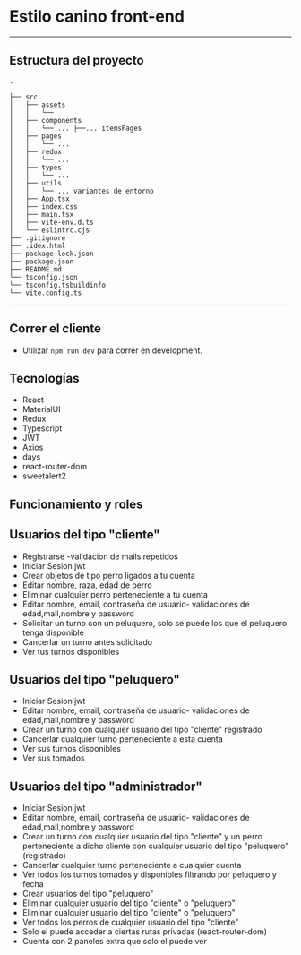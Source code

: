 # Estilo canino front-end

<hr />

## Estructura del proyecto

```
.

├── src
│   ├── assets
│   │   └──
│   ├── components
│   │   └── ... ├──... itemsPages
│   ├── pages
│   │   └── ...
│   ├── redux
│   │   └── ...
│   ├── types
│   │   └── ...
│   ├── utils
│   │   └── ... variantes de entorno
│   ├── App.tsx
│   ├── index.css
│   ├── main.tsx
│   ├── vite-env.d.ts
│   └── eslintrc.cjs
├── .gitignore
├── .idex.html
├── package-lock.json
├── package.json
├── README.md
└── tsconfig.json
└── tsconfig.tsbuildinfo
└── vite.config.ts
```

<hr />

## Correr el cliente

- Utilizar `npm run dev` para correr en development.

## Tecnologías

- React
- MaterialUI
- Redux
- Typescript
- JWT
- Axios
- days
- react-router-dom
- sweetalert2

## Funcionamiento y roles

## Usuarios del tipo "cliente"

- Registrarse -validacion de mails repetidos
- Iniciar Sesion jwt
- Crear objetos de tipo perro ligados a tu cuenta
- Editar nombre, raza, edad de perro
- Eliminar cualquier perro perteneciente a tu cuenta
- Editar nombre, email, contraseña de usuario- validaciones de edad,mail,nombre y password
- Solicitar un turno con un peluquero, solo se puede los que el peluquero tenga disponible
- Cancerlar un turno antes solicitado
- Ver tus turnos disponibles

## Usuarios del tipo "peluquero"

- Iniciar Sesion jwt
- Editar nombre, email, contraseña de usuario- validaciones de edad,mail,nombre y password
- Crear un turno con cualquier usuario del tipo "cliente" registrado
- Cancerlar cualquier turno perteneciente a esta cuenta
- Ver sus turnos disponibles
- Ver sus tomados

## Usuarios del tipo "administrador"

- Iniciar Sesion jwt
- Editar nombre, email, contraseña de usuario- validaciones de edad,mail,nombre y password
- Crear un turno con cualquier usuario del tipo "cliente" y un perro perteneciente a dicho cliente con cualquier usuario del tipo "peluquero"(registrado)
- Cancerlar cualquier turno perteneciente a cualquier cuenta
- Ver todos los turnos tomados y disponibles filtrando por peluquero y fecha
- Crear usuarios del tipo "peluquero"
- Eliminar cualquier usuario del tipo "cliente" o "peluquero"
- Eliminar cualquier usuario del tipo "cliente" o "peluquero"
- Ver todos los perros de cualquier usuario del tipo "cliente"
- Solo el puede acceder a ciertas rutas privadas (react-router-dom)
- Cuenta con 2 paneles extra que solo el puede ver
